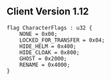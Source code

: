 ## Client Version 1.12

```rust,ignore
flag CharacterFlags : u32 {
    NONE = 0x00;    
    LOCKED_FOR_TRANSFER = 0x04;    
    HIDE_HELM = 0x400;    
    HIDE_CLOAK = 0x800;    
    GHOST = 0x2000;    
    RENAME = 0x4000;    
}

```
